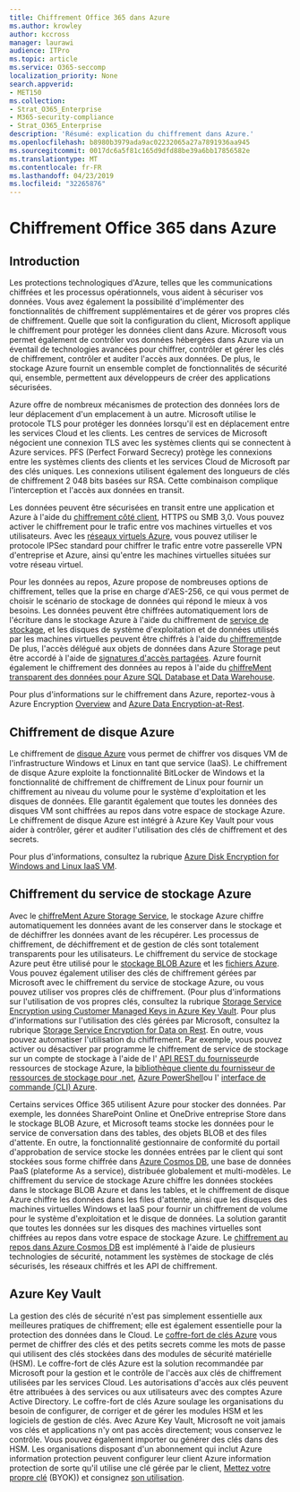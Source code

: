```yaml
---
title: Chiffrement Office 365 dans Azure
ms.author: krowley
author: kccross
manager: laurawi
audience: ITPro
ms.topic: article
ms.service: O365-seccomp
localization_priority: None
search.appverid:
- MET150
ms.collection:
- Strat_O365_Enterprise
- M365-security-compliance
- Strat_O365_Enterprise
description: 'Résumé: explication du chiffrement dans Azure.'
ms.openlocfilehash: b8980b3979ada9ac02232065a27a7891936aa945
ms.sourcegitcommit: 0017dc6a5f81c165d9dfd88be39a6bb17856582e
ms.translationtype: MT
ms.contentlocale: fr-FR
ms.lasthandoff: 04/23/2019
ms.locfileid: "32265876"
---
```

# <a name="office-365-encryption-in-azure"></a>Chiffrement Office 365 dans Azure

## <a name="introduction"></a>Introduction

Les protections technologiques d'Azure, telles que les communications chiffrées et les processus opérationnels, vous aident à sécuriser vos données. Vous avez également la possibilité d'implémenter des fonctionnalités de chiffrement supplémentaires et de gérer vos propres clés de chiffrement. Quelle que soit la configuration du client, Microsoft applique le chiffrement pour protéger les données client dans Azure. Microsoft vous permet également de contrôler vos données hébergées dans Azure via un éventail de technologies avancées pour chiffrer, contrôler et gérer les clés de chiffrement, contrôler et auditer l'accès aux données. De plus, le stockage Azure fournit un ensemble complet de fonctionnalités de sécurité qui, ensemble, permettent aux développeurs de créer des applications sécurisées.

Azure offre de nombreux mécanismes de protection des données lors de leur déplacement d'un emplacement à un autre. Microsoft utilise le protocole TLS pour protéger les données lorsqu'il est en déplacement entre les services Cloud et les clients. Les centres de services de Microsoft négocient une connexion TLS avec les systèmes clients qui se connectent à Azure services. PFS (Perfect Forward Secrecy) protège les connexions entre les systèmes clients des clients et les services Cloud de Microsoft par des clés uniques. Les connexions utilisent également des longueurs de clés de chiffrement 2 048 bits basées sur RSA. Cette combinaison complique l'interception et l'accès aux données en transit.

Les données peuvent être sécurisées en transit entre une application et Azure à l'aide du [chiffrement côté client](https://docs.microsoft.com/azure/storage/storage-client-side-encryption), HTTPS ou SMB 3,0. Vous pouvez activer le chiffrement pour le trafic entre vos machines virtuelles et vos utilisateurs. Avec les [réseaux virtuels Azure](https://azure.microsoft.com/services/virtual-network/), vous pouvez utiliser le protocole IPSec standard pour chiffrer le trafic entre votre passerelle VPN d'entreprise et Azure, ainsi qu'entre les machines virtuelles situées sur votre réseau virtuel.

Pour les données au repos, Azure propose de nombreuses options de chiffrement, telles que la prise en charge d'AES-256, ce qui vous permet de choisir le scénario de stockage de données qui répond le mieux à vos besoins. Les données peuvent être chiffrées automatiquement lors de l'écriture dans le stockage Azure à l'aide du chiffrement de [service de stockage](https://docs.microsoft.com/azure/storage/storage-service-encryption), et les disques de système d'exploitation et de données utilisés par les machines virtuelles peuvent être chiffrés à l'aide du [chiffrement](https://docs.microsoft.com/azure/security/azure-security-disk-encryption)de De plus, l'accès délégué aux objets de données dans Azure Storage peut être accordé à l'aide de [signatures d'accès partagées](https://docs.microsoft.com/azure/storage/storage-dotnet-shared-access-signature-part-1). Azure fournit également le chiffrement des données au repos à l'aide du [chiffreMent transparent des données pour Azure SQL Database et Data Warehouse](https://docs.microsoft.com/sql/relational-databases/security/encryption/transparent-data-encryption-azure-sql).

Pour plus d'informations sur le chiffrement dans Azure, reportez-vous à Azure Encryption [Overview](https://docs.microsoft.com/azure/security/security-azure-encryption-overview) and [Azure Data Encryption-at-Rest](https://docs.microsoft.com/azure/security/azure-security-encryption-atrest).

## <a name="azure-disk-encryption"></a>Chiffrement de disque Azure

Le chiffrement de [disque Azure](https://docs.microsoft.com/azure/security/azure-security-disk-encryption) vous permet de chiffrer vos disques VM de l'infrastructure Windows et Linux en tant que service (IaaS). Le chiffrement de disque Azure exploite la fonctionnalité BitLocker de Windows et la fonctionnalité de chiffrement de chiffrement de Linux pour fournir un chiffrement au niveau du volume pour le système d'exploitation et les disques de données. Elle garantit également que toutes les données des disques VM sont chiffrées au repos dans votre espace de stockage Azure. Le chiffrement de disque Azure est intégré à Azure Key Vault pour vous aider à contrôler, gérer et auditer l'utilisation des clés de chiffrement et des secrets.

Pour plus d'informations, consultez la rubrique [Azure Disk Encryption for Windows and Linux IaaS VM](https://docs.microsoft.com/azure/security/azure-security-disk-encryption).

## <a name="azure-storage-service-encryption"></a>Chiffrement du service de stockage Azure

Avec le [chiffreMent Azure Storage Service](https://docs.microsoft.com/azure/storage/storage-service-encryption), le stockage Azure chiffre automatiquement les données avant de les conserver dans le stockage et de déchiffrer les données avant de les récupérer. Les processus de chiffrement, de déchiffrement et de gestion de clés sont totalement transparents pour les utilisateurs. Le chiffrement du service de stockage Azure peut être utilisé pour le [stockage BLOB Azure](https://azure.microsoft.com/services/storage/blobs/) et les [fichiers Azure](https://azure.microsoft.com/services/storage/files/). Vous pouvez également utiliser des clés de chiffrement gérées par Microsoft avec le chiffrement du service de stockage Azure, ou vous pouvez utiliser vos propres clés de chiffrement. (Pour plus d'informations sur l'utilisation de vos propres clés, consultez la rubrique [Storage Service Encryption using Customer Managed Keys in Azure Key Vault](https://docs.microsoft.com/azure/storage/common/storage-service-encryption-customer-managed-keys). Pour plus d'informations sur l'utilisation des clés gérées par Microsoft, consultez la rubrique [Storage Service Encryption for Data on Rest](https://docs.microsoft.com/azure/storage/storage-service-encryption). En outre, vous pouvez automatiser l'utilisation du chiffrement. Par exemple, vous pouvez activer ou désactiver par programme le chiffrement de service de stockage sur un compte de stockage à l'aide de l' [API REST du fournisseur](https://msdn.microsoft.com/library/azure/mt163683.aspx)de ressources de stockage Azure, la [bibliothèque cliente du fournisseur de ressources de stockage pour .net](https://msdn.microsoft.com/library/azure/mt131037.aspx), [Azure PowerShell](https://docs.microsoft.com/powershell/azureps-cmdlets-docs)ou l' [interface de commande (CLI) Azure](https://docs.microsoft.com/azure/storage/storage-azure-cli).

Certains services Office 365 utilisent Azure pour stocker des données. Par exemple, les données SharePoint Online et OneDrive entreprise Store dans le stockage BLOB Azure, et Microsoft teams stocke les données pour le service de conversation dans des tables, des objets BLOB et des files d'attente. En outre, la fonctionnalité gestionnaire de conformité du portail d'approbation de service stocke les données entrées par le client qui sont stockées sous forme chiffrée dans [Azure Cosmos DB](https://docs.microsoft.com/azure/cosmos-db/database-encryption-at-rest), une base de données PaaS (plateforme As a service), distribuée globalement et multi-modèles. Le chiffrement du service de stockage Azure chiffre les données stockées dans le stockage BLOB Azure et dans les tables, et le chiffrement de disque Azure chiffre les données dans les files d'attente, ainsi que les disques des machines virtuelles Windows et IaaS pour fournir un chiffrement de volume pour le système d'exploitation et le disque de données. La solution garantit que toutes les données sur les disques des machines virtuelles sont chiffrées au repos dans votre espace de stockage Azure. Le [chiffrement au repos dans Azure Cosmos DB](https://docs.microsoft.com/azure/cosmos-db/database-encryption-at-rest) est implémenté à l'aide de plusieurs technologies de sécurité, notamment les systèmes de stockage de clés sécurisés, les réseaux chiffrés et les API de chiffrement.

## <a name="azure-key-vault"></a>Azure Key Vault

La gestion des clés de sécurité n'est pas simplement essentielle aux meilleures pratiques de chiffrement; elle est également essentielle pour la protection des données dans le Cloud. Le [coffre-fort de clés Azure](https://docs.microsoft.com/azure/key-vault/key-vault-whatis) vous permet de chiffrer des clés et des petits secrets comme les mots de passe qui utilisent des clés stockées dans des modules de sécurité matérielle (HSM). Le coffre-fort de clés Azure est la solution recommandée par Microsoft pour la gestion et le contrôle de l'accès aux clés de chiffrement utilisées par les services Cloud. Les autorisations d'accès aux clés peuvent être attribuées à des services ou aux utilisateurs avec des comptes Azure Active Directory. Le coffre-fort de clés Azure soulage les organisations du besoin de configurer, de corriger et de gérer les modules HSM et les logiciels de gestion de clés. Avec Azure Key Vault, Microsoft ne voit jamais vos clés et applications n'y ont pas accès directement; vous conservez le contrôle. Vous pouvez également importer ou générer des clés dans des HSM. Les organisations disposant d'un abonnement qui inclut Azure information protection peuvent configurer leur client Azure information protection de sorte qu'il utilise une clé gérée par le client, [Mettez votre propre clé](https://docs.microsoft.com/information-protection/plan-design/byok-price-restrictions) (BYOK)) et consignez [son utilisation](https://docs.microsoft.com/information-protection/deploy-use/log-analyze-usage).
